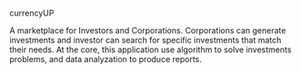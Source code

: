 currencyUP

A marketplace for Investors and Corporations. Corporations can generate investments and investor can search for specific investments that match their needs. At the core, this application use algorithm to solve investments problems, and data analyzation to produce reports.
